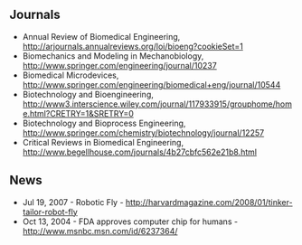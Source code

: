 ## Journals ##
  * Annual Review of Biomedical Engineering, http://arjournals.annualreviews.org/loi/bioeng?cookieSet=1
  * Biomechanics and Modeling in Mechanobiology, http://www.springer.com/engineering/journal/10237
  * Biomedical Microdevices, http://www.springer.com/engineering/biomedical+eng/journal/10544
  * Biotechnology and Bioengineering, http://www3.interscience.wiley.com/journal/117933915/grouphome/home.html?CRETRY=1&SRETRY=0
  * Biotechnology and Bioprocess Engineering, http://www.springer.com/chemistry/biotechnology/journal/12257
  * Critical Reviews in Biomedical Engineering, http://www.begellhouse.com/journals/4b27cbfc562e21b8.html

## News ##
  * Jul 19, 2007 - Robotic Fly - http://harvardmagazine.com/2008/01/tinker-tailor-robot-fly
  * Oct 13, 2004 - FDA approves computer chip for humans - http://www.msnbc.msn.com/id/6237364/
